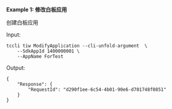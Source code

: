 **Example 1: 修改白板应用**

创建白板应用

Input: 

```
tccli tiw ModifyApplication --cli-unfold-argument  \
    --SdkAppId 1400000001 \
    --AppName ForTest
```

Output: 
```
{
    "Response": {
        "RequestId": "d290f1ee-6c54-4b01-90e6-d701748f0851"
    }
}
```

